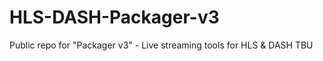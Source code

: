 # HLS-DASH-Packager-v3
Public repo for "Packager v3" -  Live streaming tools for HLS &amp; DASH
TBU
